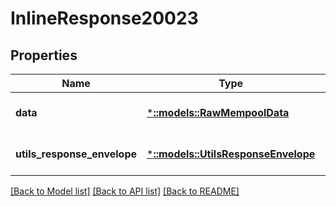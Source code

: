 # InlineResponse20023

## Properties
Name | Type | Description | Notes
------------ | ------------- | ------------- | -------------
**data** | [***::models::RawMempoolData**](RawMempoolData.md) |  | [optional] [default to null]
**utils_response_envelope** | [***::models::UtilsResponseEnvelope**](utils.ResponseEnvelope.md) |  | [optional] [default to null]

[[Back to Model list]](../README.md#documentation-for-models) [[Back to API list]](../README.md#documentation-for-api-endpoints) [[Back to README]](../README.md)


